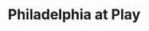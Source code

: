 ---
pid: MX118
title: Philadelphia at Play
location_transcription: West Parkside
zipcode: '19147'
outside_phl: 
neighborhood: Queen Village,Bella Vista,Pennsport,Italian Market
age: '22'
age_range: 20-29
instagram: 
image_file_name: MX_118.jpg
proposal_transcription: A Philadelphia-shaped, multi-age playscape. Perhaps it mirrors
  the street grid? Perhaps the play structures components themselves refer to/invoke
  neighborhood histories.
topic: Neighborhoods,Philadelphia
topic_summary: 0, 0
type: Interactive,Playground
keywords_other: 
credit: Olivia Ortiz
image_labels: 
twitter: 
facebook: 
permalink: "/monuments/mx118/"
layout: item-page
---